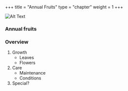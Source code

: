 +++
title = "Annual Fruits"
type = "chapter"
weight = 1
+++

![Alt Text](template.jpeg)

### Annual fruits 

### Overview
1. Growth
    - Leaves
    - Flowers
2. Care
    - Maintenance 
    - Conditions 
3. Special?